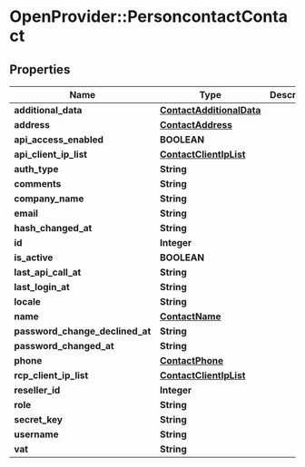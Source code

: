 # OpenProvider::PersoncontactContact

## Properties
Name | Type | Description | Notes
------------ | ------------- | ------------- | -------------
**additional_data** | [**ContactAdditionalData**](ContactAdditionalData.md) |  | [optional] 
**address** | [**ContactAddress**](ContactAddress.md) |  | [optional] 
**api_access_enabled** | **BOOLEAN** |  | [optional] 
**api_client_ip_list** | [**ContactClientIpList**](ContactClientIpList.md) |  | [optional] 
**auth_type** | **String** |  | [optional] 
**comments** | **String** |  | [optional] 
**company_name** | **String** |  | [optional] 
**email** | **String** |  | [optional] 
**hash_changed_at** | **String** |  | [optional] 
**id** | **Integer** |  | [optional] 
**is_active** | **BOOLEAN** |  | [optional] 
**last_api_call_at** | **String** |  | [optional] 
**last_login_at** | **String** |  | [optional] 
**locale** | **String** |  | [optional] 
**name** | [**ContactName**](ContactName.md) |  | [optional] 
**password_change_declined_at** | **String** |  | [optional] 
**password_changed_at** | **String** |  | [optional] 
**phone** | [**ContactPhone**](ContactPhone.md) |  | [optional] 
**rcp_client_ip_list** | [**ContactClientIpList**](ContactClientIpList.md) |  | [optional] 
**reseller_id** | **Integer** |  | [optional] 
**role** | **String** |  | [optional] 
**secret_key** | **String** |  | [optional] 
**username** | **String** |  | [optional] 
**vat** | **String** |  | [optional] 

